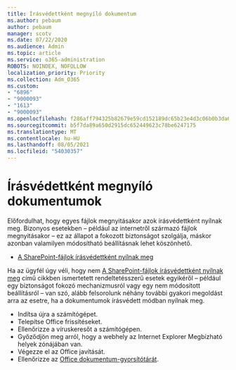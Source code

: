```yaml
---
title: Írásvédettként megnyíló dokumentum
ms.author: pebaum
author: pebaum
manager: scotv
ms.date: 07/22/2020
ms.audience: Admin
ms.topic: article
ms.service: o365-administration
ROBOTS: NOINDEX, NOFOLLOW
localization_priority: Priority
ms.collection: Adm_O365
ms.custom:
- "6896"
- "9000093"
- "1613"
- "9000093"
ms.openlocfilehash: f286aff794325b82679e59cd152189dc65b23e4d3c06b0b3da65851cd767bbaa
ms.sourcegitcommit: b5f7da89a650d2915dc652449623c78be6247175
ms.translationtype: MT
ms.contentlocale: hu-HU
ms.lasthandoff: 08/05/2021
ms.locfileid: "54030357"
---
```

# <a name="documents-opening-in-read-only"></a>Írásvédettként megnyíló dokumentumok

Előfordulhat, hogy egyes fájlok megnyitásakor azok írásvédettként nyílnak meg. Bizonyos esetekben – például az internetről származó fájlok megnyitásakor – ez az állapot a fokozott biztonságot szolgálja, máskor azonban valamilyen módosítható beállításnak lehet köszönhető.

- [A SharePoint-fájlok írásvédettként nyílnak meg](https://docs.microsoft.com/sharepoint/troubleshoot/lists-and-libraries/files-open-as-read-only-and-cannot-check-in-or-out)

Ha az ügyfél úgy véli, hogy nem [A SharePoint-fájlok írásvédettként nyílnak meg](https://docs.microsoft.com/sharepoint/troubleshoot/lists-and-libraries/files-open-as-read-only-and-cannot-check-in-or-out) című cikkben ismertetett rendeltetésszerű esetek egyikéről – például egy biztonságot fokozó mechanizmusról vagy egy nem módosított beállításról – van szó, alább felsorolunk néhány további gyakori megoldást arra az esetre, ha a dokumentumok írásvédett módban nyílnak meg.

- Indítsa újra a számítógépet.
- Telepítse Office frissítéseket.
- Ellenőrizze a víruskeresőt a számítógépen.
- Győződjön meg arról, hogy a webhely az Internet Explorer Megbízható helyek zónájában van.
- Végezze el az Office javítását.
- Ellenőrizze az [Office dokumentum-gyorsítótárát](https://support.microsoft.com/office/delete-your-office-document-cache-b1d3765e-d71b-4bb8-99ca-acd22c42995d?ui=en-us&rs=en-us&ad=us).

